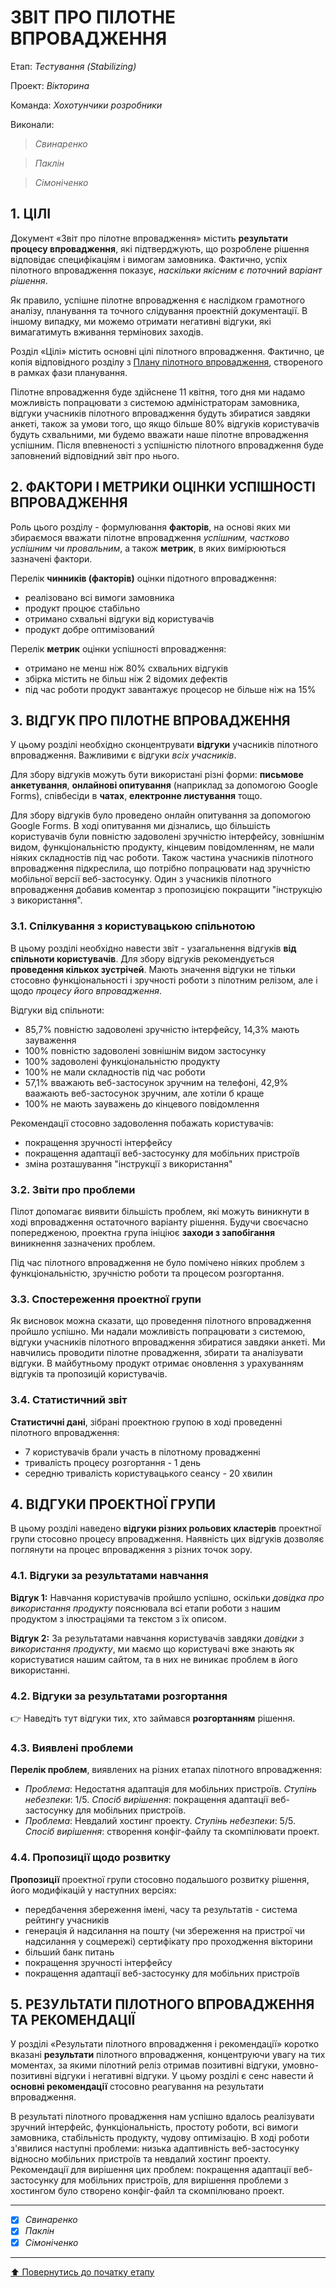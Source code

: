 ﻿# ЗВІТ ПРО ПІЛОТНЕ ВПРОВАДЖЕННЯ

Етап: *Тестування (Stabilizing)*

Проект: *Вікторина*

Команда: *Хохотунчики розробники*

Виконали:
>*Свинаренко*

>*Паклін*

>*Сімоніченко*

## **1. ЦІЛІ**

Документ «Звіт про пілотне впровадження» містить **результати процесу впровадження**, які підтверджують, що розроблене рішення відповідає специфікаціям і вимогам замовника. Фактично, успіх пілотного впровадження показує, *наскільки якісним є поточний варіант рішення*. 

Як правило, успішне пілотне впровадження є наслідком грамотного аналізу, планування та точного слідування проектній документації. В іншому випадку, ми можемо отримати негативні відгуки, які вимагатимуть вживання термінових заходів.

Розділ «Цілі» містить основні цілі пілотного впровадження. Фактично, це копія відповідного розділу з [Плану пілотного впровадження](/docs/2.Planning/%D0%97%D0%B2%D0%B5%D0%B4%D0%B5%D0%BD%D0%B8%D0%B9%20%D0%BF%D0%BB%D0%B0%D0%BD%20%D0%BF%D1%80%D0%BE%D0%B5%D0%BA%D1%82%D1%83.md), створеного в рамках фази планування.

Пілотне впровадження буде здійснене 11 квітня, того дня ми надамо можливість попрацювати з системою адміністраторам замовника, відгуки учасників пілотного впровадження будуть збиратися завдяки анкеті, також за умови того, що якщо більше 80% відгуків користувачів будуть схвальними, ми будемо вважати наше пілотне впровадження успішним. Після впевненості з успішністю пілотного впровадження буде заповнений відповідний звіт про нього.

## **2. ФАКТОРИ І МЕТРИКИ ОЦІНКИ УСПІШНОСТІ ВПРОВАДЖЕННЯ**

Роль цього розділу - формулювання **факторів**, на основі яких ми збираємося вважати пілотне впровадження *успішним, частково успішним чи провальним*, а також **метрик**, в яких вимірюються зазначені фактори.

Перелік **чинників (факторів)** оцінки підотного впровадження:
* реалізовано всі вимоги замовника
* продукт процює стабільно
* отримано схвальні відгуки від користувачів
* продукт добре оптимізований

Перелік **метрик** оцінки успішності впровадження:
* отримано не менш ніж 80% схвальних відгуків
* збірка містить не більш ніж 2 відомих дефектів
* під час роботи продукт завантажує процесор не більше ніж на 15%

## **3. ВІДГУК ПРО ПІЛОТНЕ ВПРОВАДЖЕННЯ**

У цьому розділі необхідно сконцентрувати **відгуки** учасників пілотного впровадження. Важливими є відгуки *всіх учасників*. 

Для збору відгуків можуть бути використані різні форми: **письмове анкетування**, **онлайнові опитування** (наприклад за допомогою Google Forms), співбесіди в **чатах**, **електронне листування** тощо. 

Для збору відгуків було проведено онлайн опитування за допомогою Google Forms.
В ході опитування ми дізнались, що більшість користувачів були повністю задоволені зручністю інтерфейсу, зовнішнім видом, функціональністю продукту, кінцевим повідомленням, не мали ніяких складностів під час роботи. Також частина учасників пілотного впровадження підкреслила, що потрібно попрацювати над зручністю мобільної версії веб-застосунку. Один з учасників пілотного впровадження добавив коментар з пропозицією покращити "інструкцію з використання". 

### **3.1. Спілкування з користувацькою спільнотою**

В цьому  розділі необхідно навести звіт - узагальнення відгуків **від спільноти користувачів**. 
Для збору відгуків рекомендується **проведення кількох зустрічей**. Мають значення відгуки не тільки стосовно функціональності і зручності роботи з пілотним релізом, але і щодо *процесу його впровадження*.

Відгуки від спільноти:
* 85,7% повністю задоволені зручністю інтерфейсу, 14,3% мають зауваження
* 100% повністю задоволені зовнішнім видом застосунку
* 100% задоволені функціональністю продукту
* 100% не мали складностів під час роботи
* 57,1% вважають веб-застосунок зручним на телефоні, 42,9% ваажають веб-застосунок зручним, але хотіли б краще
* 100% не мають зауважень до кінцевого повідомлення

Рекомендації стосовно задоволення побажать користувачів:
* покращення зручності інтерфейсу
* покращення адаптації веб-застосунку для мобільних пристроїв
* зміна розташування "інструкції з використання"

### **3.2. Звіти про проблеми**

Пілот допомагає виявити більшість проблем, які можуть виникнути в ході впровадження остаточного варіанту рішення. Будучи своєчасно попередженою, проектна група ініціює **заходи з запобігання** виникнення зазначених проблем. 

Під час пілотного впровадження не було помічено ніяких проблем з функціональністю, зручністю роботи та процесом розгортання.

### **3.3. Спостереження проектної групи**

Як висновок можна сказати, що проведення пілотного впровадження пройшло успішно. Ми надали можливість попрацювати з системою, відгуки учасників пілотного впровадження збиратися завдяки анкеті. Ми навчились проводити пілотне провадження, збирати та аналізувати відгуки. В майбутньому продукт отримає оновлення з урахуванням відгуків та пропозицій користувачів.

### **3.4. Статистичний звіт** 

**Статистичні дані**, зібрані проектною групою в ході проведенні пілотного впровадження:
* 7 користувачів брали участь в пілотному провадженні
* тривалість процесу розгортання - 1 день
* середню тривалість користувацького сеансу - 20 хвилин

## **4. ВІДГУКИ ПРОЕКТНОЇ ГРУПИ**

В цьому розділі наведено **відгуки різних рольових кластерів** проектної групи стосовно процесу впровадження. Наявність цих відгуків дозволяє поглянути на процес впровадження з різних точок зору.

### **4.1. Відгуки за результатами навчання**

**Відгук 1:** Навчання користувачів пройшло успішно, оскільки *довідка про використання продукту* пояснювала всі етапи роботи з нашим продуктом з ілюстраціями та текстом з їх описом. 

**Відгук 2:** За результатами навчання користувачів завдяки *довідки з використання продукту*, ми маємо що користувачі вже знають як користуватися нашим сайтом, та в них не виникає проблем в його використанні.

### **4.2. Відгуки за результатами розгортання**

:point_right: Наведіть тут відгуки тих, хто займався **розгортанням** рішення.

### **4.3. Виявлені проблеми**

**Перелік проблем**, виявлених на різних етапах пілотного впровадження:
* *Проблема*: Недостатня адаптація для мобільних пристроїв. *Ступінь небезпеки*: 1/5. *Спосіб вирішення*: покращення адаптації веб-застосунку для мобільних пристроїв.
* *Проблема*: Невдалий хостинг проекту. *Ступінь небезпеки*: 5/5. *Спосіб вирішення*: створення конфіг-файлу та скомпілювати проект.

### **4.4. Пропозиції щодо розвитку**

**Пропозиції** проектної групи стосовно подальшого розвитку рішення, його модифікацій у наступних версіях:
* передбачення збереження імені, часу та результатів - система рейтингу учасників 
* генерація й надсилання на пошту (чи збереження на пристрої чи надсилання у соцмережі) сертифікату про проходження вікторини 
* більший банк питань
* покращення зручності інтерфейсу
* покращення адаптації веб-застосунку для мобільних пристроїв

## **5. РЕЗУЛЬТАТИ ПІЛОТНОГО ВПРОВАДЖЕННЯ ТА РЕКОМЕНДАЦІЇ**

У розділі «Результати пілотного впровадження і рекомендації»  коротко вказані **результати** пілотного впровадження, концентруючи увагу на тих моментах, за якими пілотний реліз отримав позитивні відгуки, умовно-позитивні відгуки і негативні відгуки. У цьому розділі є сенс навести й **основні рекомендації** стосовно реагування на результати впровадження.

В результаті пілотного провадження нам успішно вдалось реалізувати зручний інтерфейс, функціональність, простоту роботи, всі вимоги замовника, стабільність продукту, чудову оптимізацію. В ході роботи з'явилися наступні проблеми: низька адаптивність веб-застосунку відносно мобільних пристроїв та невдалий хостинг проекту. Рекомендації для вирішення цих проблем: покращення адаптації веб-застосунку для мобільних пристроїв, для вирішення проблеми з хостингом було створено конфіг-файл та скомпілювано проект.

---

- [X] *Свинаренко*
- [X] *Паклін*
- [X] *Сімоніченко*

---
[:arrow_up: Повернутись до початку етапу](/docs/4.Stabilizing/README.md)
